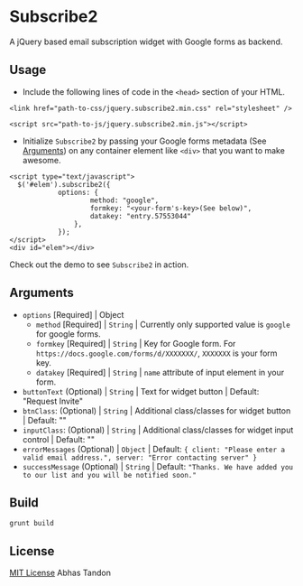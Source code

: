 # Subscribe2 
A jQuery based email subscription widget with Google forms as backend.

## Usage
* Include the following lines of code in the `<head>` section of your HTML.

`<link href="path-to-css/jquery.subscribe2.min.css" rel="stylesheet" />`

`<script src="path-to-js/jquery.subscribe2.min.js"></script>`

* Initialize `Subscribe2` by passing your Google forms metadata (See [Arguments](##Arguments)) on any container element like `<div>` that you want to make awesome.

```
<script type="text/javascript">
  $('#elem').subscribe2({
	        options: {
	                method: "google",
	                formkey: "<your-form's-key>(See below)",
	                datakey: "entry.57553044"
	            },
	        });
</script>
<div id="elem"></div>
```

Check out the demo to see `Subscribe2` in action.

## Arguments
* `options` [Required] | Object
	*  	`method` [Required] | `String` | Currently only supported value is `google` for google forms.
	*  	`formkey` [Required] | `String` | Key for Google form. For `https://docs.google.com/forms/d/XXXXXXX/`,  `XXXXXXX` is your form key.
	*  	`datakey` [Required] | `String` | `name` attribute of input element in your form.
* `buttonText` (Optional) | `String` | Text for widget button | Default: "Request Invite"
* `btnClass`: (Optional) | `String` | Additional class/classes for widget button | Default: ""
* `inputClass`: (Optional) | `String` | Additional class/classes for widget input control | Default: ""
* `errorMessages` (Optional) | `Object` | Default: `{ client: "Please enter a valid email address.", server: "Error contacting server" }`
* `successMessage` (Optional) | `String` | Default: `"Thanks. We have added you to our list and you will be notified soon."`

## Build
`grunt build`

## License

[MIT License](http://zenorocha.mit-license.org/) Abhas Tandon

